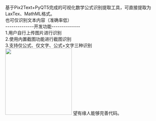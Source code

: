 基于Pix2Text+PyQT5完成的可视化数学公式识别提取工具，可直接提取为LaxTex、MathML格式。  
也可仅识别文本内容（准确率低）  
--------------开发功能--------------  
1.用户自行上传图片进行识别  
2.使用内置截图功能进行截图识别  
3.支持仅公式、仅文字、公式+文字三种识别    
<img src='https://github.com/catchskate/Mathematical_formula/assets/111588756/efd1e80b-befd-43c5-8674-83d254bf3c48' width=210px>
望有缘人能够完善代码。
